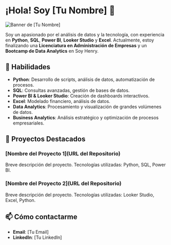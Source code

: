 # ¡Hola! Soy [Tu Nombre] 👋

![Banner de [Tu Nombre]](URL_DE_LA_IMAGEN)

Soy un apasionado por el análisis de datos y la tecnología, con experiencia en **Python**, **SQL**, **Power BI**, **Looker Studio** y **Excel**. Actualmente, estoy finalizando una **Licenciatura en Administración de Empresas** y un **Bootcamp de Data Analytics** en Soy Henry.

## 🚀 Habilidades
- **Python**: Desarrollo de scripts, análisis de datos, automatización de procesos.
- **SQL**: Consultas avanzadas, gestión de bases de datos.
- **Power BI & Looker Studio**: Creación de dashboards interactivos.
- **Excel**: Modelado financiero, análisis de datos.
- **Data Analytics**: Procesamiento y visualización de grandes volúmenes de datos.
- **Business Analytics**: Análisis estratégico y optimización de procesos empresariales.

## 🔧 Proyectos Destacados
### [Nombre del Proyecto 1](URL del Repositorio)
Breve descripción del proyecto. Tecnologías utilizadas: Python, SQL, Power BI.

### [Nombre del Proyecto 2](URL del Repositorio)
Breve descripción del proyecto. Tecnologías utilizadas: Looker Studio, Excel, Python.

## 📫 Cómo contactarme
- **Email**: [Tu Email]
- **LinkedIn**: [Tu LinkedIn]

